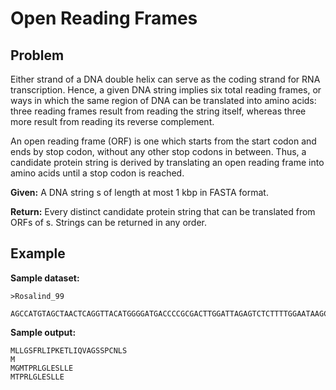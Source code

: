 # Open Reading Frames

## Problem
Either strand of a DNA double helix can serve as the coding strand for RNA transcription. Hence, a given DNA string implies six total reading frames, or ways in which the same region of DNA can be translated into amino acids: three reading frames result from reading the string itself, whereas three more result from reading its reverse complement.

An open reading frame (ORF) is one which starts from the start codon and ends by stop codon, without any other stop codons in between. Thus, a candidate protein string is derived by translating an open reading frame into amino acids until a stop codon is reached.

**Given:** A DNA string s  of length at most 1 kbp in FASTA format.

**Return:** Every distinct candidate protein string that can be translated from ORFs of s. Strings can be returned in any order.


## Example

**Sample dataset:**
``` 
>Rosalind_99

AGCCATGTAGCTAACTCAGGTTACATGGGGATGACCCCGCGACTTGGATTAGAGTCTCTTTTGGAATAAGCCTGAATGATCCGAGTAGCATCTCAG
```

**Sample output:**
``` 
MLLGSFRLIPKETLIQVAGSSPCNLS
M
MGMTPRLGLESLLE
MTPRLGLESLLE
```
